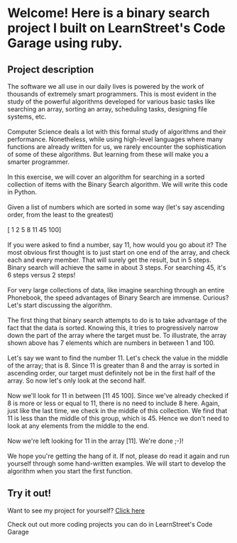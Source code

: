 
Welcome! Here is a binary search project I built on LearnStreet's Code Garage using ruby.
===============================================================================================================

Project description
-------------------------

The software we all use in our daily lives is powered by the work of thousands of extremely smart programmers. This is most evident in the study of the powerful algorithms developed for various basic tasks like searching an array, sorting an array, scheduling tasks, designing file systems, etc.<br>
<br>
Computer Science deals a lot with this formal study of algorithms and their performance. Nonetheless, while using high-level languages where many functions are already written for us, we rarely encounter the sophistication of some of these algorithms. But learning from these will make you a smarter programmer. <br>
<br>
In this exercise, we will cover an algorithm for searching in a sorted collection of items with the Binary Search algorithm. We will write this code in Python.<br>
<br>
Given a list of numbers which are sorted in some way (let's say ascending order, from the least to the greatest)<br>
<br>
[ 1 2 5 8 11 45 100]<br>
<br>
If you were asked to find a number, say 11, how would you go about it? The most obvious first thought is to just start on one end of the array, and check each and every member. That will surely get the result, but in 5 steps. Binary search will achieve the same in about 3 steps. For searching 45, it's 6 steps versus 2 steps!<br>
<br>
For very large collections of data, like imagine searching through an entire Phonebook, the speed advantages of Binary Search are immense. Curious? Let's start discussing the algorithm.<br>
<br>
The first thing that binary search attempts to do is to take advantage of the fact that the data is sorted. Knowing this, it tries to progressively narrow down the part of the array where the target must be. To illustrate, the array shown above has 7 elements which are numbers in between 1 and 100.<br>
<br>
Let's say we want to find the number 11. Let's check the value in the middle of the array; that is 8. Since 11 is greater than 8 and the array is sorted in ascending order, our target must definitely not be in the first half of the array. So now let's only look at the second half.<br>
<br>
Now we'll look for 11 in between [11 45 100]. Since we've already checked if 8 is more or less or equal to 11, there is no need to include 8 here. Again, just like the last time, we check in the middle of this collection. We find that 11 is less than the middle of this group, which is 45. Hence we don't need to look at any elements from the middle to the end.<br>
<br>
Now we're left looking for 11 in the array [11].  We're done ;-)!<br>
<br>
We hope you're getting the hang of it. If not, please do read it again and run yourself through some hand-written examples. We will start to develop the algorithm when you start the first function.<br>

Try it out!
--------------

Want to see my project for yourself? [Click here](http://www.learnstreet.com//profile/52b0ae3076b99c0379003557?page_name=project)

Check out out more coding projects you can do in LearnStreet's Code Garage
		